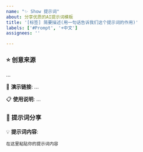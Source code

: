 ```yaml
---
name: "✨ Show 提示词"
about: 分享优质的AI提示词模板
title: '[标签] 简要描述(用一句话告诉我们这个提示词的作用)'
labels: ['#Prompt', '+中文']
assignees: ''

---
```


### ⭐ 创意来源
<!-- 你是怎么想到这个提示词的? 它解决了什么问题? 有什么独特之处呢? 快告诉我们吧~ -->

...

🔗 **演示链接**: ...

📋 **使用说明**: ...


### 📝 提示词分享
<!-- 请提供提示词内容和相关说明 -->

💡 **提示词内容**:
```
在这里粘贴你的提示词内容
```